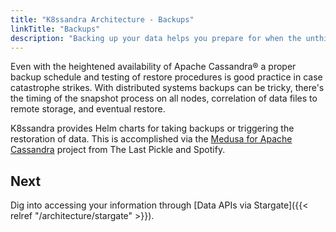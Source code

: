 ```yaml
---
title: "K8ssandra Architecture - Backups"
linkTitle: "Backups"
description: "Backing up your data helps you prepare for when the unthinkable happens."
---
```


Even with the heightened availability of Apache Cassandra® a proper backup schedule and testing of restore procedures is good practice in case catastrophe strikes. With distributed systems backups can be tricky, there's the timing of the snapshot process on all nodes, correlation of data files to remote storage, and eventual restore.

K8ssandra provides Helm charts for taking backups or triggering the restoration of data. This is accomplished via the [Medusa for Apache Cassandra](https://github.com/thelastpickle/cassandra-medusa) project from The Last Pickle and Spotify.

## Next

Dig into accessing your information through [Data APIs via Stargate]({{< relref "/architecture/stargate" >}}).
